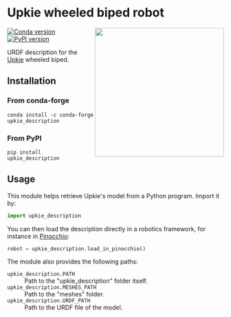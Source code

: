 # Upkie wheeled biped robot

<img src="https://user-images.githubusercontent.com/1189580/169594012-2d685579-2b66-4470-9def-57bd0656b420.png" align="right" width="300">

[![Conda version](https://img.shields.io/conda/vn/conda-forge/upkie_description.svg)](https://anaconda.org/conda-forge/upkie_description)
[![PyPI version](https://img.shields.io/pypi/v/upkie_description)](https://pypi.org/project/upkie_description/)

URDF description for the [Upkie](https://hackaday.io/project/185729-upkie-wheeled-biped-robot) wheeled biped.

## Installation

### From conda-forge

```
conda install -c conda-forge upkie_description
```

### From PyPI

```
pip install upkie_description
```

## Usage

This module helps retrieve Upkie's model from a Python program. Import it by:

```python
import upkie_description
```

You can then load the description directly in a robotics framework, for instance in [Pinocchio](https://github.com/stack-of-tasks/pinocchio):

```python
robot = upkie_description.load_in_pinocchio()
```

The module also provides the following paths:

<dl>
    <dt>
        <code>upkie_description.PATH</code>
    </dt>
    <dd>
        Path to the "upkie_description" folder itself.
    </dd>
    <dt>
        <code>upkie_description.MESHES_PATH</code>
    </dt>
    <dd>
        Path to the "meshes" folder.
    </dd>
    <dt>
        <code>upkie_description.URDF_PATH</code>
    </dt>
    <dd>
        Path to the URDF file of the model.
    </dd>
</dl>
